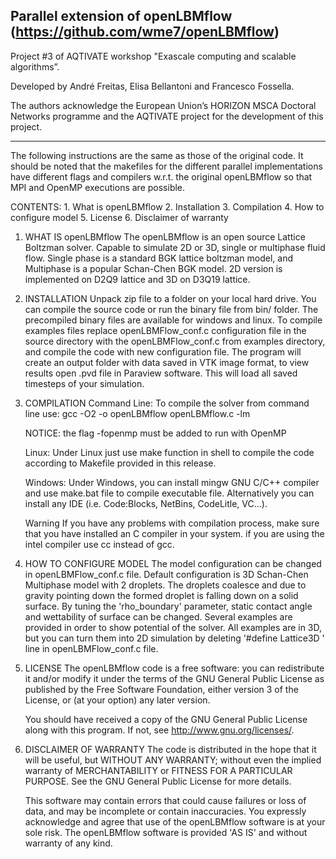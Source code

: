 Parallel extension of openLBMflow (https://github.com/wme7/openLBMflow)
--------------------------------------------------------------
Project #3 of AQTIVATE workshop "Exascale computing and scalable algorithms”.

Developed by André Freitas, Elisa Bellantoni and Francesco Fossella.

The authors acknowledge the European Union’s HORIZON MSCA Doctoral Networks programme and the AQTIVATE project for the development of this project.

--------------------------------------------------------------

The following instructions are the same as those of the original code. It should be noted that the makefiles for the different parallel implementations have different flags and compilers w.r.t. the original openLBMflow so that MPI and OpenMP executions are possible.

CONTENTS:
	1. What is openLBMflow
	2. Installation
	3. Compilation
	4. How to configure model
	5. License
	6. Disclaimer of warranty

1. WHAT IS openLBMflow
	The openLBMflow is an open source Lattice Boltzman solver.
	Capable to simulate 2D or 3D, single or multiphase fluid flow.
	Single phase is a standard BGK lattice boltzman model,
	and Multiphase is a popular Schan-Chen BGK model.
	2D version is implemented on D2Q9 lattice and 3D on D3Q19 lattice.

2. INSTALLATION
	Unpack zip file to a folder on your local hard drive.
	You can compile the source code or run the binary file from bin/<system> folder.
	The precompiled binary files are available for windows and linux.
	To compile examples files replace openLBMFlow_conf.c configuration file in
	the source directory with the openLBMFlow_conf.c from examples directory,
	and compile the code with new configuration file.
	The program will create an output folder with data saved in VTK image format,
	to view results open .pvd file in Paraview software. This will load all
	saved timesteps of your simulation.

3. COMPILATION
	Command Line:
	To compile the solver from command line use:
	gcc -O2 -o openLBMflow openLBMflow.c -lm

	NOTICE: the flag -fopenmp must be added to run with OpenMP

	Linux:
	Under Linux just use make function in shell to compile the code
	according to Makefile provided in this release.

	Windows:
	Under Windows, you can install mingw GNU C/C++ compiler
	and use make.bat file to compile executable file.
	Alternatively you can install any IDE (i.e. Code:Blocks, NetBins, CodeLitle, VC...).

	Warning
	If you have any problems with compilation process,
	make sure that you have installed an C compiler in your system.
	if you are using the intel compiler use cc instead of gcc.

4. HOW TO CONFIGURE MODEL
	The model configuration can be changed in openLBMFlow_conf.c file.
	Default configuration is 3D Schan-Chen Multiphase model with 2 droplets.
	The droplets coalesce and due to gravity pointing down the formed droplet
	is falling down on a solid surface.
	By tuning the 'rho_boundary' parameter, static contact angle
	and wettability of surface can be changed.
	Several examples are provided in order to show potential of the solver.
	All examples are in 3D, but you can turn them into 2D simulation
	by deleting '#define Lattice3D ' line in openLBMFlow_conf.c file.

5. LICENSE
	The openLBMflow code is a free software: you can redistribute it and/or
	modify it under the terms of the GNU General Public License as
	published by the Free Software Foundation, either version 3 of the
	License, or (at your option) any later version.

	You should have received a copy of the GNU General Public License
	along with this program.  If not, see <http://www.gnu.org/licenses/>.

6. DISCLAIMER OF WARRANTY
	The code is distributed in the hope that it will be useful,
	but WITHOUT ANY WARRANTY; without even the implied warranty of
	MERCHANTABILITY or FITNESS FOR A PARTICULAR PURPOSE.  See the
	GNU General Public License for more details.

	This software may contain errors that could cause failures or loss of data,
	and may be incomplete or contain inaccuracies.  You expressly acknowledge and agree
	that use of the openLBMflow software is at your sole risk.
	The openLBMflow software is provided 'AS IS' and without warranty of any kind.
